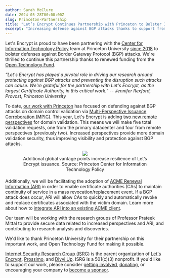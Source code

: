 ```yaml
---
author: Sarah McClure
date: 2024-05-28T00:00:00Z
slug: Princeton-Partnership
title: "Let’s Encrypt Continues Partnership with Princeton to Bolster Internet Security"
excerpt: "Increasing defense against BGP attacks thanks to support from the Open Technology Fund."
---
```


Let's Encrypt is proud to have been partnering with the [Center for Information Technology Policy](https://citp.princeton.edu/) team at Princeton University [since 2018](https://www.princeton.edu/news/2020/02/21/internet-security-borne-out-collaboration-between-princeton-and-lets-encrypt) to bolster defenses against Border Gateway Protocol (BGP) attacks. We're thrilled to continue this partnership thanks to renewed funding from the [Open Technology Fund](https://www.opentech.fund/).

*&ldquo;Let's Encrypt has played a pivotal role in driving our research around protecting against BGP attacks and preventing the disruption such attacks can cause. We're grateful for the partnership with Let's Encrypt, as the largest Certificate Authority, in this critical work.&rdquo; -- Jennifer Rexford, Provost, Princeton University*

To date, [our work with Princeton](https://www.cs.princeton.edu/~jrex/papers/multiva20.pdf) has focused on defending against BGP attacks on domain control validation via [Multi-Perspective Issuance Corroboration (MPIC)](https://letsencrypt.org/2020/02/19/multi-perspective-validation.html). This year, Let's Encrypt is adding [two new remote perspectives](https://community.letsencrypt.org/t/lets-encrypt-is-adding-two-new-remote-perspectives-for-domain-validation/214123) for domain validation. This means we will make five total validation requests, one from the primary datacenter and four from remote perspectives (previously two). Increased perspectives provide more domain validation security, thus improving visibility and protection against BGP attacks.

<figure class="blog-post-image" style="margin-bottom: 20px; display: flex; flex-direction: column; align-items: center; text-align: center">
<img src="/images/2024.05.28.le-new-config.png">
<figcaption>Additional global vantage points increase resilience of Let’s Encrypt issuance. Source: Princeton Center for Information Technology Policy</figcaption>
</figure>

Additionally, we will be facilitating the adoption of [ACME Renewal Information (ARI)](https://letsencrypt.org/2023/03/23/improving-resliiency-and-reliability-with-ari) in order to enable certificate authorities (CAs) to maintain continuity of service in a mass revocation/replacement event. If a BGP attack does occur, ARI will allow CAs to quickly and automatically revoke and replace certificates associated with the victim domain. Learn more about how to [integrate ARI into an existing ACME client](https://letsencrypt.org/2024/04/25/guide-to-integrating-ari-into-existing-acme-clients).

Our team will be working with the research groups of Professor Prateek Mittal to provide secure data related to increased perspectives and ARI, and contributing to research analysis and discoveries.

We'd like to thank Princeton University for their partnership on this important work, and Open Technology Fund for making it possible.

[Internet Security Research Group (ISRG)](https://abetterinternet.org/) is the parent organization of [Let's Encrypt](http://letsencrypt.org/), [Prossimo](http://memorysafety.org/), and [Divvi Up](http://divviup.org/). ISRG is a 501(c)(3) nonprofit. If you'd like to support our work, please consider [getting involved](https://www.abetterinternet.org/getinvolved/), [donating](https://www.abetterinternet.org/donate/), or encouraging your company to [become a sponsor](https://www.abetterinternet.org/sponsor/).